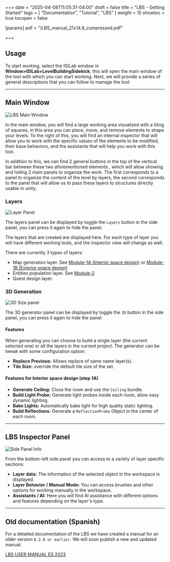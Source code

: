 +++
date = "2025-04-08T11:05:31-04:00"
draft = false
title = "LBS - Getting Started"
tags = [ "Documentation", "Tutorial", "LBS" ]
weight = 15
showtoc = true
tocopen = false

[params]
    pdf = "/LBS_manual_21x14.8_compressed.pdf"

+++

## Usage

To start working, select the ISILab window in **Window>ISILab>LevelBuildingSidekick**, this will open the main window of the tool with which you can start working. Next, we will provide a series of general descriptions that you can follow to manage the tool:

---
## Main Window

![LBS Main Window](/Unity_1OnOncbeB3.png  "Main window")

In the main window, you will find a large working area visualized with a tiling of squares, in this area you can place, move, and remove elements to shape your levels. To the right of this, you will find an internal inspector that will allow you to work with the specific values of the elements to be modified, their base behaviors, and the assistants that will help you work with this tool.


In addition to this, we can find 2 general buttons in the top of the vertical bar between these two aforementioned elements , which will allow showing and hiding 2 main panels to organize the work. The first corresponds to a panel to organize the content of the level by layers, the second corresponds to the panel that will allow us to pass these layers to structures directly usable in unity.

### Layers

![Layer Panel](/layer_info_01.png "Layers panel")

The layers panel can be displayed by toggle the `Layers` button in the side panel, you can press it again to hide the panel.

The layers that are created are displayed here. For each type of layer you will have different working tools, and the inspector view will change as well.

There are currently 3 types of layers:
- Map generation layer. See [Module-1A (Interior space design)](../module_1a_layer/) or [Module-1B (Exterior space design)](../module_1b_layer/)
- Entities population layer. See [Module-2](../population_layer/)
- Quest design layer. 


### 3D Generation

![3D Size panel](/3DInfo_01.png "3D Generation panel")

The 3D generator panel can be displayed by toggle the `3D` button in the side panel, you can press it again to hide the panel.

#### Features

When generating you can choose to build a single layer (the current selected one) or all the layers in the current project. The generator can be tweak with some configuration option:
    
- **Replace Previous:** Allows replace of same name layer(s).
- **Tile Size:** override the default tile size of the set.

#### Features for Interior space design (step 1A)

-  **Generate Ceiling:** Close the room and use the `Ceiling` bundle.
- **Build Light Probe:**  Generate light probes inside each room, allow easy dynamic lighting.
- **Bake Lights:** Automatically bake light for high quality static lighting.
- **Build Reflections:** Generate a `ReflectionProbe` Object in the center of each room.

---
## LBS Inspector Panel

![Side Panel Info](/Step_1A_Info_Side_panel_01.png)

From the bottom-left side panel you can access to a variety of layer specific sections: 

- **Layer data:** The information of the selected object in the workspace is displayed.
- **Layer Behavior / Manual Mode:**  You can access brushes and other options for working manually in the workspace.
- **Assistants / AI:** Here you will find AI assistance with different options and features depending on the layer's type.
 
 ---
## Old documentation (Spanish)

For a detailed documentation of the LBS we have created a manual for an older version `0.2.0 or earlier`. We will soon publish a new and updated manual.

[LBS USER MANUAL ES 2023](/isilab-website/LBS_manual_21x14.8_compressed.pdf)
